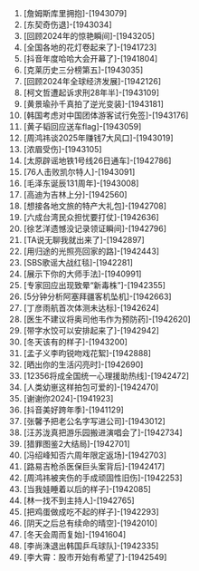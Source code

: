 
1. [詹姆斯库里拥抱]-[1943079]
1. [东契奇伤退]-[1943034]
1. [回顾2024年的惊艳瞬间]-[1943205]
1. [全国各地的花灯卷起来了]-[1941723]
1. [抖音年度哈哈大会开幕了]-[1941804]
1. [克莱历史三分榜第五]-[1943035]
1. [回顾2024年全球经济发展]-[1942126]
1. [柯文哲遭起诉求刑28年半]-[1943109]
1. [黄景瑜孙千真拍了逆光变装]-[1943181]
1. [韩国考虑对中国团体游客试行免签]-[1943176]
1. [黄子韬回应送车flag]-[1943059]
1. [周鸿祎谈2025年赚钱7大风口]-[1943019]
1. [浓眉受伤]-[1943105]
1. [太原辟谣地铁1号线26日通车]-[1942786]
1. [76人击败凯尔特人]-[1943091]
1. [毛泽东诞辰131周年]-[1943008]
1. [高迪为吉林上分]-[1942560]
1. [想接各地文旅的特产大礼包]-[1942708]
1. [六成台湾民众担忧要打仗]-[1942636]
1. [徐艺洋遗憾没记录领证瞬间]-[1942796]
1. [TA说无聊我就出来了]-[1942897]
1. [用归途的光照亮回家的路]-[1942443]
1. [SBS歌谣大战红毯]-[1942281]
1. [展示下你的大师手法]-[1940991]
1. [专家回应出现致晕“新毒株”]-[1942355]
1. [5分钟分析阿塞拜疆客机坠机]-[1942663]
1. [丁彦雨航首次体测未达标]-[1942624]
1. [医生不建议将奥司他韦作为预防药]-[1942620]
1. [带字水饺可以安排起来了]-[1942942]
1. [冬天该有的样子]-[1943200]
1. [孟子义李昀锐吻戏花絮]-[1942888]
1. [晒出你的生活闪亮时]-[1942690]
1. [12356将成全国统一心理援助热线]-[1942472]
1. [人类幼崽这样拍包可爱的]-[1942470]
1. [谢谢你2024]-[1941923]
1. [抖音美好跨年季]-[1941129]
1. [张馨予把老公名字写进公司]-[1943012]
1. [汪苏泷真把游乐园搬进演唱会了]-[1942734]
1. [猎罪图鉴2大结局]-[1942701]
1. [冯绍峰知否六周年限定返场]-[1942703]
1. [路易吉枪杀医保巨头案背后]-[1942417]
1. [周鸿祎被夹伤的手成顽固性旧伤]-[1942253]
1. [当我娃睡着以后的样子]-[1942085]
1. [林一找不到主持人]-[1942765]
1. [把鸡蛋做成吃不起的样子]-[1942293]
1. [阴天之后总有续命的晴空]-[1942010]
1. [冬天会周而复始]-[1941604]
1. [李尚洙退出韩国乒乓球队]-[1942335]
1. [李大霄：股市开始有希望了]-[1942549]